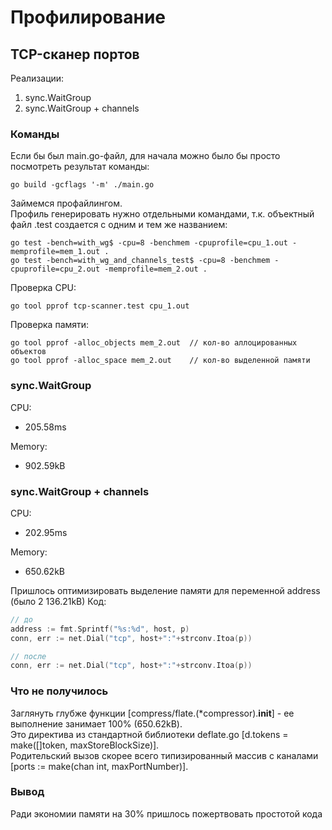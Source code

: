 # Профилирование

## TCP-сканер портов
Реализации:
1) sync.WaitGroup
2) sync.WaitGroup + channels

### Команды
Если бы был main.go-файл, для начала можно было бы просто посмотреть результат команды:
```
go build -gcflags '-m' ./main.go
```
Займемся профайлингом.  
Профиль генерировать нужно отдельными командами, т.к. объектный файл .test создается с одним и тем же названием:
```
go test -bench=with_wg$ -cpu=8 -benchmem -cpuprofile=cpu_1.out -memprofile=mem_1.out .
go test -bench=with_wg_and_channels_test$ -cpu=8 -benchmem -cpuprofile=cpu_2.out -memprofile=mem_2.out .
```
Проверка CPU:
```
go tool pprof tcp-scanner.test cpu_1.out
```
Проверка памяти:
```
go tool pprof -alloc_objects mem_2.out  // кол-во аллоцированных объектов
go tool pprof -alloc_space mem_2.out    // кол-во выделенной памяти
```

### sync.WaitGroup

CPU:  
- 205.58ms  

Memory:  
- 902.59kB  

### sync.WaitGroup + channels

CPU:  
- 202.95ms   

Memory:
- 650.62kB

Пришлось оптимизировать выделение памяти для переменной address (было 2 136.21kB)
Код:
```go
// до
address := fmt.Sprintf("%s:%d", host, p)
conn, err := net.Dial("tcp", host+":"+strconv.Itoa(p))

// после
conn, err := net.Dial("tcp", host+":"+strconv.Itoa(p))
```

### Что не получилось
  
Заглянуть глубже функции [compress/flate.(*compressor).**init**] - ее выполнение занимает 100% (650.62kB).  
Это директива из стандартной библиотеки deflate.go [d.tokens = make([]token, maxStoreBlockSize)].  
Родительский вызов скорее всего типизированный массив с каналами [ports := make(chan int, maxPortNumber)].  

### Вывод

Ради экономии памяти на 30% пришлось пожертвовать простотой кода

